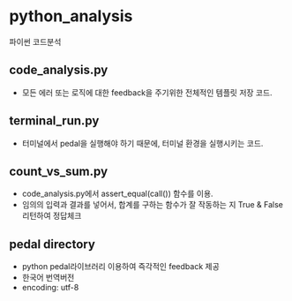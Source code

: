 # python_analysis
파이썬 코드분석


## code_analysis.py
- 모든 에러 또는 로직에 대한 feedback을 주기위한 전체적인 템플릿 저장 코드.

## terminal_run.py
- 터미널에서 pedal을 실행해야 하기 때문에, 터미널 환경을 실행시키는 코드.


## count_vs_sum.py

- code_analysis.py에서 assert_equal(call()) 함수를 이용.
- 임의의 입력과 결과를 넣어서, 합계를 구하는 함수가 잘 작동하는 지 True & False 리턴하여 정답체크


## pedal directory

- python pedal라이브러리 이용하여 즉각적인 feedback 제공
- 한국어 번역버전
- encoding: utf-8 
